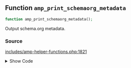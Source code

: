 ## Function `amp_print_schemaorg_metadata`

```php
function amp_print_schemaorg_metadata();
```

Output schema.org metadata.

### Source

[includes/amp-helper-functions.php:1821](TODO)

<details>
<summary>Show Code</summary>

```php
<php ?>```

</details>
